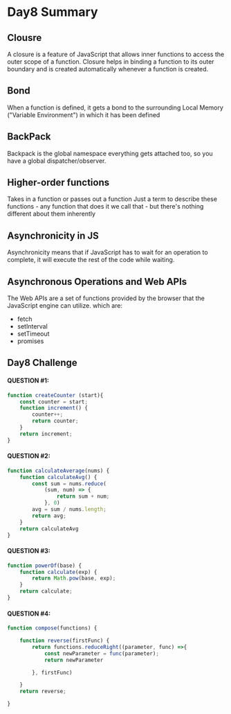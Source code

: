 # Day8 Summary

## Clousre
A closure is a feature of JavaScript that allows inner functions to access the outer scope of a function. Closure helps in binding a function to its outer boundary and is created automatically whenever a function is created.

## Bond
When a function is defined, it gets a bond to the surrounding Local Memory ("Variable Environment") in which it has been defined

## BackPack
Backpack is the global namespace everything gets attached too, so you have a global dispatcher/observer.

## Higher-order functions
Takes in a function or passes out a function Just a term to describe these functions - any function that does it we call that - but there's nothing different about them inherently

## Asynchronicity in JS 
Asynchronicity means that if JavaScript has to wait for an operation to complete, it will execute the rest of the code while waiting.

## Asynchronous Operations and Web APIs
The Web APIs are a set of functions provided by the browser that the JavaScript engine can utilize. which are:
- fetch
- setInterval
- setTimeout
- promises

## Day8 Challenge
#### QUESTION #1:
```javascript
function createCounter (start){
    const counter = start;
    function increment() {
        counter++;
        return counter;
    }
    return increment;
}
```
#### QUESTION #2:
```javascript
function calculateAverage(nums) {
    function calculateAvg() {
        const sum = nums.reduce(
            (sum, num) => {
                return sum + num;
            }, 0)
        avg = sum / nums.length;
        return avg;
    }
    return calculateAvg
}
```
#### QUESTION #3:
```javascript
function powerOf(base) {
    function calculate(exp) {
        return Math.pow(base, exp);
    }
    return calculate;
}


```

#### QUESTION #4:
```javascript
function compose(functions) {

    function reverse(firstFunc) {
        return functions.reduceRight((parameter, func) =>{ 
            const newParameter = func(parameter);
            return newParameter

        }, firstFunc)

    }
    return reverse;

}
```
